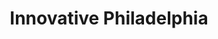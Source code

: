---
pid: llb70
title: Innovative Philadelphia
location_transcription: Somewhere around the University
coordinates: "[-75.191470395064, 39.954095974154]"
zipcode: 
gen_neighborhood: 
neighborhood: 
outside_phl: 
age: '37'
age_range: 30-39
instagram: 
image_file_name: llb_70.jpg
proposal_transcription: 
topic: 
topic_summary: 0, 0
type: Sculpture Statue
keywords_other: 
credit: Dorota
image_labels: 3D form //#IP// with bell between letters
twitter: 
facebook: 
permalink: "/monuments/llb70/"
layout: item-page
---